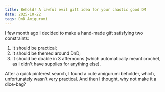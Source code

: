 ```yaml
---
title: Behold! A lawful evil gift idea for your chaotic good DM
date: 2025-10-22
tags: DnD Amigurumi
---
```


I few month ago I decided to make a hand-made gift satisfying two constraints: 
1. It should be practical;
2. It should be themed around DnD;
3. It should be doable in 3 afternoons (which automatically meant crochet, as I didn't have supplies for anything else).

After a quick pinterest search, I found a cute amigurumi beholder, which, unfortunately wasn't very practical. And then I thought, why not make it a dice-bag?
